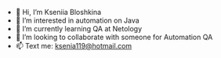 - 👋 Hi, I’m Kseniia Bloshkina
- 👀 I’m interested in automation on Java
- 🌱 I’m currently learning QA at Netology
- 💞️ I’m looking to collaborate with someone for Automation QA
- 📫 Text me: ksenia119@hotmail.com

<!---
ks1109b/ks1109b is a ✨ special ✨ repository because its `README.md` (this file) appears on your GitHub profile.
You can click the Preview link to take a look at your changes.
--->
